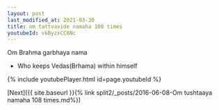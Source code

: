```yaml
---
layout: post
last_modified_at: 2021-03-30
title: om tattvavide namaha 108 times
youtubeId: vkByzxCC6Nc
---
```

 
 
Om Brahma garbhaya nama 
 
 -  Who keeps Vedas(Brhama) within himself 
 
  
 
  
 
 
 
 
 
 


{% include youtubePlayer.html id=page.youtubeId %}
 
[Next]({{ site.baseurl }}{% link  split2/_posts/2016-06-08-Om tushtaaya namaha 108 times.md%})
 
